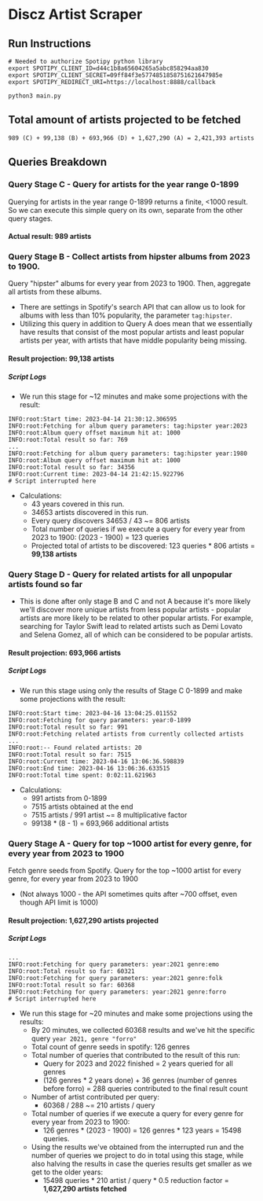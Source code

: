 # Discz Artist Scraper

## Run Instructions

```
# Needed to authorize Spotipy python library
export SPOTIPY_CLIENT_ID=d44c1b8a65604265a5abc858294aa830
export SPOTIPY_CLIENT_SECRET=09ff84f3e5774851858751621647985e
export SPOTIPY_REDIRECT_URI=https://localhost:8888/callback

python3 main.py
```

## Total amount of artists projected to be fetched

```
989 (C) + 99,138 (B) + 693,966 (D) + 1,627,290 (A) = 2,421,393 artists
```

## Queries Breakdown

### Query Stage C - Query for artists for the year range 0-1899
Querying for artists in the year range 0-1899 returns a finite, <1000 result. So we can execute this simple query on its own, separate from the other query stages.

#### Actual result: 989 artists

### Query Stage B - Collect artists from hipster albums from 2023 to 1900.
Query "hipster" albums for every year from 2023 to 1900. Then, aggregate all artists from these albums.
- There are settings in Spotify's search API that can allow us to look for albums with less than 10% popularity, the parameter `tag:hipster`.
- Utilizing this query in addition to Query A does mean that we essentially have results that consist of the most popular artists and least popular artists per year, with artists that have middle popularity being missing.

#### Result projection: 99,138 artists

##### Script Logs
- We run this stage for ~12 minutes and make some projections with the result:
```
INFO:root:Start time: 2023-04-14 21:30:12.306595
INFO:root:Fetching for album query parameters: tag:hipster year:2023
INFO:root:Album query offset maximum hit at: 1000
INFO:root:Total result so far: 769
...
INFO:root:Fetching for album query parameters: tag:hipster year:1980
INFO:root:Album query offset maximum hit at: 1000
INFO:root:Total result so far: 34356
INFO:root:Current time: 2023-04-14 21:42:15.922796
# Script interrupted here
```
- Calculations:
	- 43 years covered in this run.
	- 34653 artists discovered in this run.
	- Every query discovers 34653 / 43 ~= 806 artists
	- Total number of queries if we execute a query for every year from 2023 to 1900: (2023 - 1900) = 123 queries
	- Projected total of artists to be discovered: 123 queries * 806 artists = **99,138 artists**

### Query Stage D - Query for related artists for all unpopular artists found so far
- This is done after only stage B and C and not A because it's more likely we'll discover more unique artists from less popular artists - popular artists are more likely to be related to other popular artists. For example, searching for Taylor Swift lead to related artists such as Demi Lovato and Selena Gomez, all of which can be considered to be popular artists.
#### Result projection: 693,966 artists

##### Script Logs
- We run this stage using only the results of Stage C 0-1899 and make some projections with the result:
```
INFO:root:Start time: 2023-04-16 13:04:25.011552
INFO:root:Fetching for query parameters: year:0-1899
INFO:root:Total result so far: 991
INFO:root:Fetching related artists from currently collected artists
...
INFO:root:-- Found related artists: 20
INFO:root:Total result so far: 7515
INFO:root:Current time: 2023-04-16 13:06:36.598839
INFO:root:End time: 2023-04-16 13:06:36.633515
INFO:root:Total time spent: 0:02:11.621963
```
- Calculations:
	- 991 artists from 0-1899
	- 7515 artists obtained at the end
	- 7515 artists / 991 artist ~= 8 multiplicative factor
	- 99138 * (8 - 1) = 693,966 additional artists

### Query Stage A - Query for top ~1000 artist for every genre, for every year from 2023 to 1900

Fetch genre seeds from Spotify. Query for the top ~1000 artist for every genre, for every year from 2023 to 1900
- (Not always 1000 - the API sometimes quits after ~700 offset, even though API limit is 1000)
#### Result projection: 1,627,290 artists projected

##### Script Logs
```
...
INFO:root:Fetching for query parameters: year:2021 genre:emo
INFO:root:Total result so far: 60321
INFO:root:Fetching for query parameters: year:2021 genre:folk
INFO:root:Total result so far: 60368
INFO:root:Fetching for query parameters: year:2021 genre:forro
# Script interrupted here
```

- We run this stage for ~20 minutes and make some projections using the results:
	- By 20 minutes, we collected 60368 results and we've hit the specific query `year 2021, genre "forro"`
	- Total count of genre seeds in spotify: 126 genres
	- Total number of queries that contributed to the result of this run:
		- Query for 2023 and 2022 finished = 2 years queried for all genres
		- (126 genres * 2 years done) + 36 genres (number of genres before forro) = 288 queries contributed to the final result count
	- Number of artist contributed per query:
		- 60368 / 288 ~= 210 artists / query
	- Total number of queries if we execute a query for every genre for every year from 2023 to 1900:
		- 126 genres * (2023 - 1900) = 126 genres * 123 years = 15498 queries.
	- Using the results we've obtained from the interrupted run and the number of queries we project to do in total using this stage, while also halving the results in case the queries results get smaller as we get to the older years:
		- 15498 queries * 210 artist / query * 0.5 reduction factor = **1,627,290 artists fetched**